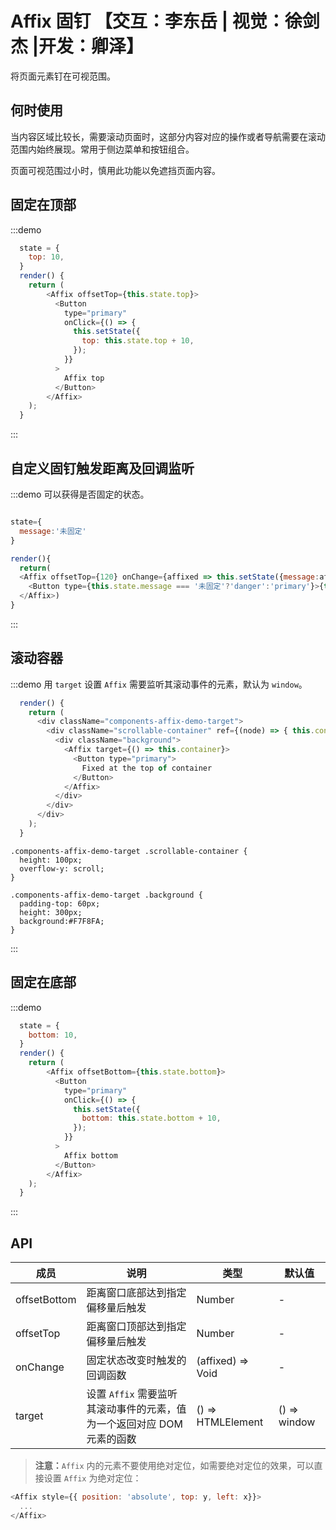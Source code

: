 # Affix 固钉 【交互：李东岳 | 视觉：徐剑杰 |开发：卿泽】

将页面元素钉在可视范围。

## 何时使用

当内容区域比较长，需要滚动页面时，这部分内容对应的操作或者导航需要在滚动范围内始终展现。常用于侧边菜单和按钮组合。

页面可视范围过小时，慎用此功能以免遮挡页面内容。


## 固定在顶部
:::demo
```js
  state = {
    top: 10,
  }
  render() {
    return (
        <Affix offsetTop={this.state.top}>
          <Button
            type="primary"
            onClick={() => {
              this.setState({
                top: this.state.top + 10,
              });
            }}
          >
            Affix top
          </Button>
        </Affix>
    );
  }
```
:::

## 自定义固钉触发距离及回调监听

:::demo 可以获得是否固定的状态。

```js

state={
  message:'未固定'
}

render(){
  return(
  <Affix offsetTop={120} onChange={affixed => this.setState({message:affixed ? '固定中...':'未固定'})}>
    <Button type={this.state.message === '未固定'?'danger':'primary'}>{this.state.message}</Button>
  </Affix>)
}
```
:::


## 滚动容器

:::demo 用 `target` 设置 `Affix` 需要监听其滚动事件的元素，默认为 `window`。

```js
  render() {
    return (
      <div className="components-affix-demo-target">
        <div className="scrollable-container" ref={(node) => { this.container = node; }}>
          <div className="background">
            <Affix target={() => this.container}>
              <Button type="primary">
                Fixed at the top of container
              </Button>
            </Affix>
          </div>
        </div>
      </div>
    );
  }
```

```less
.components-affix-demo-target .scrollable-container {
  height: 100px;
  overflow-y: scroll;
}

.components-affix-demo-target .background {
  padding-top: 60px;
  height: 300px;
  background:#F7F8FA;
}

```
:::

## 固定在底部
:::demo
```js
  state = {
    bottom: 10,
  }
  render() {
    return (
        <Affix offsetBottom={this.state.bottom}>
          <Button
            type="primary"
            onClick={() => {
              this.setState({
                bottom: this.state.bottom + 10,
              });
            }}
          >
            Affix bottom
          </Button>
        </Affix>
    );
  }
```
:::

## API

| 成员 | 说明 | 类型 | 默认值 |
| --- | --- | --- | --- |
| offsetBottom | 距离窗口底部达到指定偏移量后触发 | Number | - |
| offsetTop | 距离窗口顶部达到指定偏移量后触发 | Number | - |
| onChange | 固定状态改变时触发的回调函数 | (affixed) => Void | - |
| target | 设置 `Affix` 需要监听其滚动事件的元素，值为一个返回对应 DOM 元素的函数 | () => HTMLElement | () => window |

> **注意：**`Affix` 内的元素不要使用绝对定位，如需要绝对定位的效果，可以直接设置 `Affix` 为绝对定位：

```js
<Affix style={{ position: 'absolute', top: y, left: x}}>
  ...
</Affix>
```
